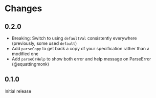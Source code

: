 # Changes

## 0.2.0

- Breaking: Switch to using `defaultVal` consistently everywhere (previously, some used `default`)
- Add `parseCopy` to get back a copy of your specification rather than a modified one
- Add `parseOrHelp` to show both error and help message on ParseError (@squattingmonk)

## 0.1.0
 
Initial release